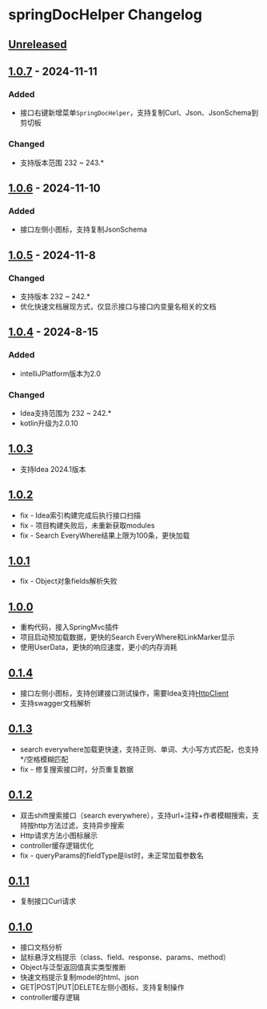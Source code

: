 <!-- Keep a Changelog guide -> https://keepachangelog.com -->

# springDocHelper Changelog

## [Unreleased]

## [1.0.7] - 2024-11-11

### Added

- 接口右键新增菜单`SpringDocHelper`，支持复制Curl、Json、JsonSchema到剪切板

### Changed

- 支持版本范围 232 ~ 243.*

## [1.0.6] - 2024-11-10

### Added

- 接口左侧小图标，支持复制JsonSchema

## [1.0.5] - 2024-11-8

### Changed

- 支持版本 232 ~ 242.*
- 优化快速文档展现方式，仅显示接口与接口内变量名相关的文档

## [1.0.4] - 2024-8-15

### Added

- intelliJPlatform版本为2.0

### Changed

- Idea支持范围为 232 ~ 242.*
- kotlin升级为2.0.10

## [1.0.3]

- 支持Idea 2024.1版本

## [1.0.2]

- fix - Idea索引构建完成后执行接口扫描
- fix - 项目构建失败后，未重新获取modules
- fix - Search EveryWhere结果上限为100条，更快加载

## [1.0.1]

- fix - Object对象fields解析失败

## [1.0.0]

- 重构代码，接入SpringMvc插件
- 项目启动预加载数据，更快的Search EveryWhere和LinkMarker显示
- 使用UserData，更快的响应速度，更小的内存消耗

## [0.1.4]

- 接口左侧小图标，支持创建接口测试操作，需要Idea支持[HttpClient](https://www.jetbrains.com/help/idea/2023.3/http-client-in-product-code-editor.html)
- 支持swagger文档解析

## [0.1.3]

- search everywhere加载更快速，支持正则、单词、大小写方式匹配，也支持*/空格模糊匹配
- fix - 修复搜索接口时，分页重复数据

## [0.1.2]

- 双击shift搜索接口（search everywhere），支持url+注释+作者模糊搜索，支持按http方法过滤，支持异步搜索
- Http请求方法小图标展示
- controller缓存逻辑优化
- fix - queryParams的fieldType是list时，未正常加载参数名

## [0.1.1]

- 复制接口Curl请求

## [0.1.0]

- 接口文档分析
- 鼠标悬浮文档提示（class、field、response、params、method）
- Object与泛型返回值真实类型推断
- 快速文档提示复制model的html、json
- GET|POST|PUT|DELETE左侧小图标，支持复制操作
- controller缓存逻辑

[Unreleased]: https://github.com/OptimisticGeek/spring-doc-helper/compare/v1.0.6...HEAD
[1.0.7]: https://github.com/OptimisticGeek/spring-doc-helper/compare/v1.0.6...v1.0.7
[1.0.6]: https://github.com/OptimisticGeek/spring-doc-helper/compare/v1.0.5...v1.0.6
[1.0.5]: https://github.com/OptimisticGeek/spring-doc-helper/compare/v1.0.4...v1.0.5
[1.0.4]: https://github.com/OptimisticGeek/spring-doc-helper/compare/v1.0.3...v1.0.4
[1.0.3]: https://github.com/OptimisticGeek/spring-doc-helper/compare/v1.0.2...v1.0.3
[1.0.2]: https://github.com/OptimisticGeek/spring-doc-helper/compare/v1.0.1...v1.0.2
[1.0.1]: https://github.com/OptimisticGeek/spring-doc-helper/compare/v1.0.0...v1.0.1
[1.0.0]: https://github.com/OptimisticGeek/spring-doc-helper/compare/v0.1.4...v1.0.0
[0.1.4]: https://github.com/OptimisticGeek/spring-doc-helper/compare/v0.1.3...v0.1.4
[0.1.3]: https://github.com/OptimisticGeek/spring-doc-helper/compare/v0.1.2...v0.1.3
[0.1.2]: https://github.com/OptimisticGeek/spring-doc-helper/compare/v0.1.1...v0.1.2
[0.1.1]: https://github.com/OptimisticGeek/spring-doc-helper/compare/v0.1.0...v0.1.1
[0.1.0]: https://github.com/OptimisticGeek/spring-doc-helper/commits/v0.1.0
